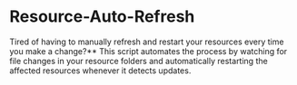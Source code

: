# Resource-Auto-Refresh
Tired of having to manually refresh and restart your resources every time you make a change?** This script automates the process by watching for file changes in your resource folders and automatically restarting the affected resources whenever it detects updates.
